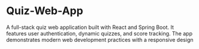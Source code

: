 # Quiz-Web-App
A full-stack quiz web application built with React and Spring Boot. It features user authentication, dynamic quizzes, and score tracking. The app demonstrates modern web development practices with a responsive design
